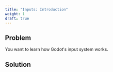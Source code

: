 ```yaml
---
title: "Inputs: Introduction"
weight: 1
draft: true
---
```


## Problem

You want to learn how Godot's input system works.

## Solution

